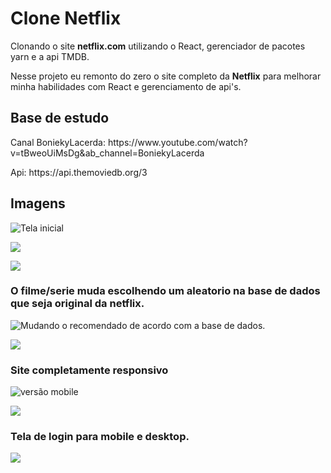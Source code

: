 <h1>Clone Netflix</h1>

<p>Clonando o site <b>netflix.com</b> utilizando o React, gerenciador de pacotes yarn e a api TMDB.</p>

<p>Nesse projeto eu remonto do zero o site completo da <b>Netflix</b> para melhorar minha habilidades com React e
    gerenciamento de api's.</p>

<h2>Base de estudo</h2>
<p>Canal BoniekyLacerda: https://www.youtube.com/watch?v=tBweoUiMsDg&ab_channel=BoniekyLacerda</p>

<p>Api: https://api.themoviedb.org/3</p>

<h2>Imagens</h2>

![Tela inicial](https://i.imgur.com/GpmO2Rg.png)

![](https://i.imgur.com/UXtnL8R.png)

![](https://i.imgur.com/OMjt0Xo.png)

<h3>O filme/serie muda escolhendo um aleatorio na base de dados que seja original da netflix.</h3>

![Mudando o recomendado de acordo com a base de dados.](https://i.imgur.com/NnoTa4A.png)

![](https://i.imgur.com/VxSwt13.png)

<h3>Site completamente responsivo</h3>

![versão mobile](https://i.imgur.com/sum9f9D.png)

![](https://i.imgur.com/jofNBA0.png)

<h3>Tela de login para mobile e desktop.</h3>

![](https://i.imgur.com/4qiZLrU.png)
